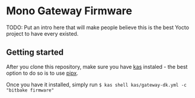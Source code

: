 # Mono Gateway Firmware

TODO: Put an intro here that will make people believe this is the best Yocto project to have every existed.

## Getting started

After you clone this repository, make sure you have [kas](https://github.com/siemens/kas) instaled - the best option to do so is to use [pipx](https://pipx.pypa.io/stable/installation/).

Once you have it installed, simply run `$ kas shell kas/gateway-dk.yml -c "bitbake firmware"`
